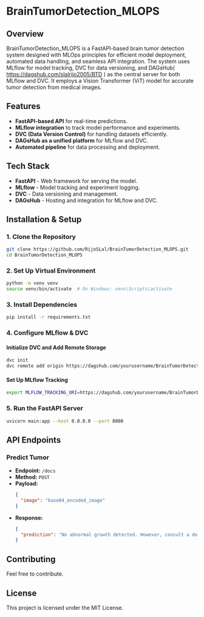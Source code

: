 # BrainTumorDetection_MLOPS

## Overview
BrainTumorDetection_MLOPS is a FastAPI-based brain tumor detection system designed with MLOps principles for efficient model deployment, automated data handling, and seamless API integration. The system uses MLflow for model tracking, DVC for data versioning, and DAGsHub( https://dagshub.com/slalrijo2005/BTD ) as the central server for both MLflow and DVC. It employs a Vision Transformer (ViT) model for accurate tumor detection from medical images.

## Features
- **FastAPI-based API** for real-time predictions.
- **MLflow integration** to track model performance and experiments.
- **DVC (Data Version Control)** for handling datasets efficiently.
- **DAGsHub as a unified platform** for MLflow and DVC.
- **Automated pipeline** for data processing and deployment.

## Tech Stack
- **FastAPI** - Web framework for serving the model.
- **MLflow** - Model tracking and experiment logging.
- **DVC** - Data versioning and management.
- **DAGsHub** - Hosting and integration for MLflow and DVC.

## Installation & Setup

### 1. Clone the Repository
```bash
git clone https://github.com/RijoSLal/BrainTumorDetection_MLOPS.git
cd BrainTumorDetection_MLOPS
```

### 2. Set Up Virtual Environment
```bash
python -m venv venv
source venv/bin/activate  # On Windows: venv\Scripts\activate
```

### 3. Install Dependencies
```bash
pip install -r requirements.txt
```

### 4. Configure MLflow & DVC
#### Initialize DVC and Add Remote Storage
```bash
dvc init
dvc remote add origin https://dagshub.com/yourusername/BrainTumorDetection_MLOPS.dvc
```
#### Set Up MLflow Tracking
```bash
export MLFLOW_TRACKING_URI=https://dagshub.com/yourusername/BrainTumorDetection_MLOPS.mlflow
```

### 5. Run the FastAPI Server
```bash
uvicorn main:app --host 0.0.0.0 --port 8000
```

## API Endpoints

### **Predict Tumor**
- **Endpoint:** `/docs`
- **Method:** `POST`
- **Payload:**
  ```json
  {
    "image": "base64_encoded_image"
  }
  ```
- **Response:**
  ```json
  {
    "prediction": "No abnormal growth detected. However, consult a doctor for confirmation"
  }
  ```

## Contributing
Feel free to contribute.

## License
This project is licensed under the MIT License.

